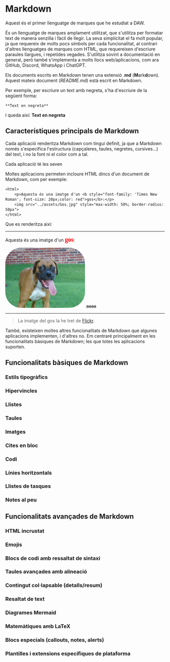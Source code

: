# Markdown

Aquest és el primer llenguatge de marques que he estudiat a DAW.

És un llenguatge de marques amplament utilitzat, que s'utilitza per formatar text de manera senzilla i fàcil de llegir. La seva simplicitat el fa molt popular, ja que requereix de molts pocs símbols per cada funcionalitat, al contrari d'altres llenguatges de marques com HTML, que requereixen d'escriure paraules llargues, i repetides vegades. S'utilitza sovint a documentació en general, però també s'implementa a molts llocs web/aplicacions, com ara GitHub, Discord, WhatsApp i ChatGPT.

Els documents escrits en Markdown tenen una extensió .**md** (**M**ark**d**own). Aquest mateix document (*README.md*) està escrit en Markdown.

Per exemple, per escriure un text amb negreta, s'ha d'escriure de la següent forma:
```
**Text en negreta**
```
I queda així: **Text en negreta**

## Característiques principals de Markdown

Cada aplicació renderitza Markdown com tingui definit, ja que a Markdown només s'especifica l'estructura (capçaleres, taules, negretes, cursives...) del text, i no la font ni el color com a tal.

Cada aplicació té les seven

Moltes aplicacions permeten incloure HTML dincs d'un document de Markdown, com per exemple:

```
<html>
    <p>Aquesta és una imatge d'un <b style="font-family: 'Times New Roman'; font-size: 20px;color: red">gos</b>:</p>
    <img src="../assets/Gos.jpg" style="max-width: 50%; border-radius: 50px">
</html>
```

Que es renderitza així:

---

<html>
    <p>Aquesta és una imatge d'un <b style="font-family: 'Times New Roman'; font-size: 20px;color: red">gos</b>:</p>
    <img src="../assets/Gos.jpg" style="max-width: 50%; border-radius: 50px">
    <del>aaaa</del>
</html>

---

> La imatge del gos la he tret de [Flickr](https://flic.kr/p/4VRgLc).

També, existeixen moltes altres funcionalitats de Markdown que algunes aplicacions implementen, i d'altres no. Em centraré principalment en les funcionalitats bàsiques de Markdown; les que totes les aplicacions suporten.

## Funcionalitats bàsiques de Markdown

### Estils tipogràfics

### Hipervincles

### Llistes

### Taules

### Imatges

### Cites en bloc

### Codi

### Línies horitzontals

### Llistes de tasques

### Notes al peu

## Funcionalitats avançades de Markdown

### HTML incrustat

### Emojis

### Blocs de codi amb ressaltat de sintaxi

### Taules avançades amb alineació

### Contingut col·lapsable (detalls/resum)

### Resaltat de text

### Diagrames Mermaid

### Matemàtiques amb LaTeX

### Blocs especials (callouts, notes, alerts)

### Plantilles i extensions específiques de plataforma